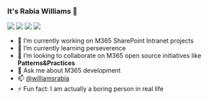### It's Rabia Williams 👋

![](https://img.shields.io/badge/%F0%9F%93%A6%20%20microsoft-mvp-blue)
![](https://img.shields.io/badge/%F0%9F%93%A6%20%20Microsoft-Office-Development-MVP)
![](https://img.shields.io/badge/coverage-@rabwill%20is%20%20a%20fastlearner-red?logo=coverall)
![](http://img.shields.io/badge/currentmood-%F0%9F%98%80%20%F0%9F%91%8D%20%F0%9F%A7%A1-black)

- 🔭 I’m currently working on M365 SharePoint Intranet projects
- 🌱 I’m currently learning perseverence 
- 👯 I’m looking to collaborate on M365 open source initiatives like **Patterns&Practices**
- 💬 Ask me about M365 development
- 📫 [@williamsrabia](https://twitter.com/williamsrabia)
- ⚡ Fun fact: I am actually a boring person in real life
